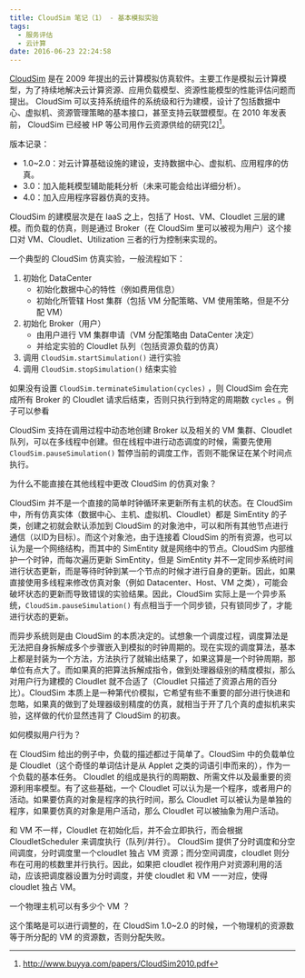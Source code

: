 ```yaml
---
title: CloudSim 笔记（1） - 基本模拟实验
tags:
  - 服务评估
  - 云计算
date: 2016-06-23 22:24:58
---
```



[CloudSim](^CloudSim) 是在 2009 年提出的云计算模拟仿真软件。主要工作是模拟云计算模型，为了持续地解决云计算资源、应用负载模型、资源性能模型的性能评估问题而提出。 CloudSim 可以支持系统组件的系统级和行为建模，设计了包括数据中心、虚拟机、资源管理策略的基本接口，甚至支持云联盟模型。在 2010 年发表前， CloudSim 已经被 HP 等公司用作云资源供给的研究[2][^CloudSimTheToolkit]。

<!-- more -->

版本记录：
* 1.0~2.0：对云计算基础设施的建设，支持数据中心、虚拟机、应用程序的仿真。
* 3.0：加入能耗模型辅助能耗分析（未来可能会给出详细分析）。
* 4.0：加入应用程序容器仿真的支持。

CloudSim 的建模层次是在 IaaS 之上，包括了 Host、VM、Cloudlet 三层的建模。而负载的仿真，则是通过 Broker（在 CloudSim 里可以被视为用户）这个接口对 VM、Cloudlet、Utilization 三者的行为控制来实现的。

一个典型的 CloudSim 仿真实验，一般流程如下：

1. 初始化 DataCenter
   - 初始化数据中心的特性（例如费用信息）
   - 初始化所管辖 Host 集群（包括 VM 分配策略、VM 使用策略，但是不分配 VM）
2. 初始化 Broker（用户）
   - 由用户进行 VM 集群申请（VM 分配策略由 DataCenter 决定）
   - 并给定实验的 Cloudlet 队列（包括资源负载的仿真）
3. 调用 `CloudSim.startSimulation()` 进行实验
4. 调用 `CloudSim.stopSimulation()` 结束实验

如果没有设置 `CloudSim.terminateSimulation(cycles)` ，则 CloudSim 会在完成所有 Broker 的 Cloudlet 请求后结束，否则只执行到特定的周期数 `cycles` 。例子可以参看

CloudSim 支持在调用过程中动态地创建 Broker 以及相关的 VM 集群、Cloudlet 队列，可以在多线程中创建。但在线程中进行动态调度的时候，需要先使用 `CloudSim.pauseSimulation()` 暂停当前的调度工作，否则不能保证在某个时间点执行。

为什么不能直接在其他线程中更改 CloudSim 的仿真对象？

CloudSim 并不是一个直接的简单时钟循环来更新所有主机的状态。在 CloudSim 中，所有仿真实体（数据中心、主机、虚拟机、Cloudlet）都是 SimEntity 的子类，创建之初就会默认添加到 CloudSim 的对象池中，可以和所有其他节点进行通信（以ID为目标）。而这个对象池，由于连接着 CloudSim 的所有资源，也可以认为是一个网络结构，而其中的 SimEntity 就是网络中的节点。CloudSim 内部维护一个时钟，而每次遍历更新 SimEntity，但是 SimEntity 并不一定同步系统时间进行状态更新，而是等待时钟到某一个节点的时候才进行自身的更新。因此，如果直接使用多线程来修改仿真对象（例如 Datacenter、Host、VM 之类），可能会破坏状态的更新而导致错误的实验结果。因此，CloudSim 实际上是一个异步系统，`CloudSim.pauseSimulation()` 有点相当于一个同步锁，只有锁同步了，才能进行状态的更新。

而异步系统则是由 CloudSim 的本质决定的。试想象一个调度过程，调度算法是无法把自身拆解成多个步骤嵌入到模拟的时钟周期的。现在实现的调度算法，基本上都是封装为一个方法，方法执行了就输出结果了，如果这算是一个时钟周期，那单位有点大了。而如果真的把算法拆解成指令，做到处理器级别的精度模拟，那么对用户行为建模的 Cloudlet 就不合适了（Cloudlet 只描述了资源占用的百分比）。CloudSim 本质上是一种第代价模拟，它希望有些不重要的部分进行快进和忽略，如果真的做到了处理器级别精度的仿真，就相当于开了几个真的虚拟机来实验，这样做的代价显然违背了 CloudSim 的初衷。

如何模拟用户行为？

在 CloudSim 给出的例子中，负载的描述都过于简单了。CloudSim 中的负载单位是 Cloudlet（这个奇怪的单词估计是从 Applet 之类的词语引申而来的），作为一个负载的基本任务。 Cloudlet 的组成是执行的周期数、所需文件以及最重要的资源利用率模型。有了这些基础，一个 Cloudlet 可以认为是一个程序，或者用户的活动。如果要仿真的对象是程序的执行时间，那么 Cloudlet 可以被认为是单独的程序，如果要仿真的对象是用户活动，那么 Cloudlet 可以被抽象为用户活动。

和 VM 不一样，Cloudlet 在初始化后，并不会立即执行，而会根据 CloudletScheduler 来调度执行（队列/并行）。 CloudSim 提供了分时调度和分空间调度，分时调度里一个cloudlet 独占 VM 资源；而分空间调度，cloudlet 则分布在可用的核数里并行执行。因此，如果把 cloudlet 视作用户对资源利用的活动，应该把调度器设置为分时调度，并使 cloudlet 和 VM 一一对应，使得 cloudlet 独占 VM。

一个物理主机可以有多少个 VM ？

这个策略是可以进行调整的，在 CloudSim 1.0~2.0 的时候，一个物理机的资源数等于所分配的 VM 的资源数，否则分配失败。

[^CloudSim]: https://github.com/Cloudslab/cloudsim
[^CloudSimTheToolkit]: http://www.buyya.com/papers/CloudSim2010.pdf
